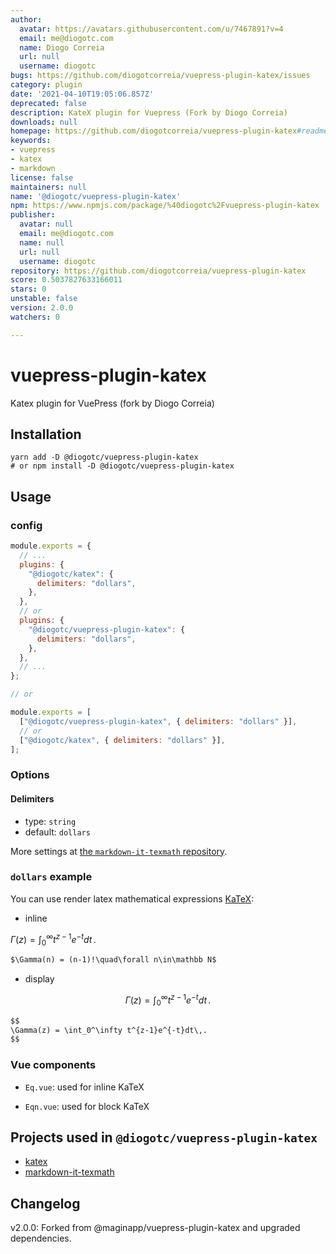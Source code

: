 ```yaml
---
author:
  avatar: https://avatars.githubusercontent.com/u/7467891?v=4
  email: me@diogotc.com
  name: Diogo Correia
  url: null
  username: diogotc
bugs: https://github.com/diogotcorreia/vuepress-plugin-katex/issues
category: plugin
date: '2021-04-10T19:05:06.857Z'
deprecated: false
description: KateX plugin for Vuepress (Fork by Diogo Correia)
downloads: null
homepage: https://github.com/diogotcorreia/vuepress-plugin-katex#readme
keywords:
- vuepress
- katex
- markdown
license: false
maintainers: null
name: '@diogotc/vuepress-plugin-katex'
npm: https://www.npmjs.com/package/%40diogotc%2Fvuepress-plugin-katex
publisher:
  avatar: null
  email: me@diogotc.com
  name: null
  url: null
  username: diogotc
repository: https://github.com/diogotcorreia/vuepress-plugin-katex
score: 0.5037827633166011
stars: 0
unstable: false
version: 2.0.0
watchers: 0

---
```


# vuepress-plugin-katex

Katex plugin for VuePress (fork by Diogo Correia)

## Installation

```shell
yarn add -D @diogotc/vuepress-plugin-katex
# or npm install -D @diogotc/vuepress-plugin-katex
```

## Usage

### config

```js
module.exports = {
  // ...
  plugins: {
    "@diogotc/katex": {
      delimiters: "dollars",
    },
  },
  // or
  plugins: {
    "@diogotc/vuepress-plugin-katex": {
      delimiters: "dollars",
    },
  },
  // ...
};

// or

module.exports = [
  ["@diogotc/vuepress-plugin-katex", { delimiters: "dollars" }],
  // or
  ["@diogotc/katex", { delimiters: "dollars" }],
];
```

### Options

#### Delimiters

- type: `string`
- default: `dollars`

More settings at [the `markdown-it-texmath` repository](https://github.com/goessner/markdown-it-texmath#features).

### `dollars` example

You can use render latex mathematical expressions [KaTeX](https://khan.github.io/KaTeX/):

- inline

$\Gamma(z) = \int_0^\infty t^{z-1}e^{-t}dt\,.$

```md
$\Gamma(n) = (n-1)!\quad\forall n\in\mathbb N$
```

- display

$$
\Gamma(z) = \int_0^\infty t^{z-1}e^{-t}dt\,.
$$

```md
$$
\Gamma(z) = \int_0^\infty t^{z-1}e^{-t}dt\,.
$$
```

### Vue components

- `Eq.vue`: used for inline KaTeX

- `Eqn.vue`: used for block KaTeX

## Projects used in `@diogotc/vuepress-plugin-katex`

- [katex](https://github.com/KaTeX/KaTeX)
- [markdown-it-texmath](https://github.com/goessner/markdown-it-texmath)

## Changelog

v2.0.0: Forked from @maginapp/vuepress-plugin-katex and upgraded dependencies.
